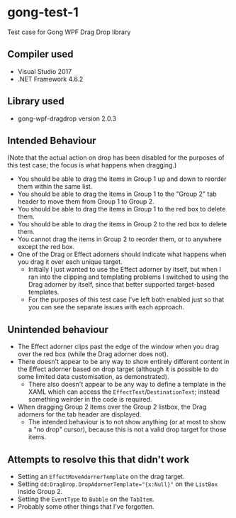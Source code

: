 # gong-test-1
Test case for Gong WPF Drag Drop library

## Compiler used
* Visual Studio 2017
* .NET Framework 4.6.2

## Library used
* gong-wpf-dragdrop version 2.0.3

## Intended Behaviour
(Note that the actual action on drop has been disabled for the purposes of this test case; the focus is what happens when dragging.)

* You should be able to drag the items in Group 1 up and down to reorder them within the same list.
* You should be able to drag the items in Group 1 to the "Group 2" tab header to move them from Group 1 to Group 2.
* You should be able to drag the items in Group 1 to the red box to delete them.
* You should be able to drag the items in Group 2 to the red box to delete them.
* You cannot drag the items in Group 2 to reorder them, or to anywhere except the red box.
* One of the Drag or Effect adorners should indicate what happens when you drag it over each unique target.
    * Initially I just wanted to use the Effect adorner by itself, but when I ran into the clipping and templating problems I switched to using the Drag adorner by itself, since that better supported target-based templates.
    * For the purposes of this test case I've left both enabled just so that you can see the separate issues with each approach.

## Unintended behaviour
* The Effect adorner clips past the edge of the window when you drag over the red box (while the Drag adorner does not).
* There doesn't appear to be any way to show entirely different content in the Effect adorner based on drop target (although it is possible to do some limited data customisation, as demonstrated).
    * There also doesn't appear to be any way to define a template in the XAML which can access the `EffectText`/`DestinationText`; instead something weirder in the code is required.
* When dragging Group 2 items over the Group 2 listbox, the Drag adorners for the tab header are displayed.
    * The intended behaviour is to not show anything (or at most to show a "no drop" cursor), because this is not a valid drop target for those items. 

## Attempts to resolve this that didn't work
* Setting an `EffectMoveAdornerTemplate` on the drag target.
* Setting `dd:DragDrop.DropAdornerTemplate="{x:Null}"` on the `ListBox` inside Group 2.
* Setting the `EventType` to `Bubble` on the `TabItem`.
* Probably some other things that I've forgotten.

